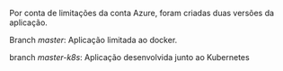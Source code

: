 Por conta de limitações da conta Azure, foram criadas duas versões da aplicação.

Branch *master*: Aplicação limitada ao docker.

branch *master-k8s*: Aplicação desenvolvida junto ao Kubernetes
